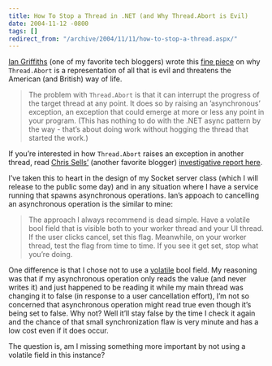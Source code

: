 ```yaml
---
title: How To Stop a Thread in .NET (and Why Thread.Abort is Evil)
date: 2004-11-12 -0800
tags: []
redirect_from: "/archive/2004/11/11/how-to-stop-a-thread.aspx/"
---
```


[Ian
Griffiths](http://www.interact-sw.co.uk/iangblog/ "Ian Griffiths’ Blog")
(one of my favorite tech bloggers) wrote this [fine
piece](http://www.interact-sw.co.uk/iangblog/2004/11/12/cancellation "How To Stop a Thread in .NET (and Why Thread.Abort is Evil)")
on why `Thread.Abort` is a representation of all that is evil and
threatens the American (and British) way of life.

> The problem with `Thread.Abort` is that it can interrupt the progress
> of the target thread at any point. It does so by raising an
> ’asynchronous’ exception, an exception that could emerge at more or
> less any point in your program. (This has nothing to do with the .NET
> async pattern by the way - that’s about doing work without hogging the
> thread that started the work.)

If you’re interested in how `Thread.Abort` raises an exception in
another thread, read [Chris
Sells’](http://www.sellsbrothers.com/ "Chris Sells' Blog") (another
favorite blogger) [investigative report
here](http://www.ondotnet.com/pub/a/dotnet/2003/02/18/threadabort.html "Plumbing the Depths of the ThreadAbortException using Rotor").

I’ve taken this to heart in the design of my Socket server class (which
I will release to the public some day) and in any situation where I have
a service running that spawns asynchronous operations. Ian’s appoach to
cancelling an asynchronous operation is the similar to mine:

> The approach I always recommend is dead simple. Have a volatile bool
> field that is visible both to your worker thread and your UI thread.
> If the user clicks cancel, set this flag. Meanwhile, on your worker
> thread, test the flag from time to time. If you see it get set, stop
> what you’re doing.

One difference is that I chose not to use a
[volatile](http://msdn.microsoft.com/library/default.asp?url=/library/en-us/csspec/html/vclrfcsharpspec_10_4_3.asp "Volatile on MSDN")
bool field. My reasoning was that if my asynchronous operation only
reads the value (and never writes it) and just happened to be reading it
while my main thread was changing it to false (in response to a user
cancellation effort), I’m not so concerned that asynchronous operation
might read true even though it’s being set to false. Why not? Well it’ll
stay false by the time I check it again and the chance of that small
synchronization flaw is very minute and has a low cost even if it does
occur.

The question is, am I missing something more important by not using a
volatile field in this instance?

